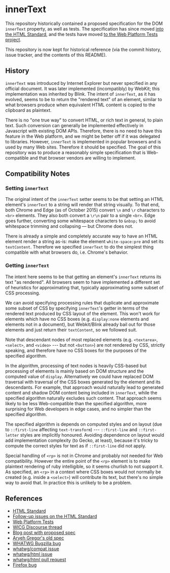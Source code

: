 # innerText

This repository historically contained a proposed specification for the DOM `innerText` property, as well as tests. The specification has since moved [into the HTML Standard](https://html.spec.whatwg.org/multipage/dom.html#the-innertext-idl-attribute), and the tests have moved [to the Web Platform Tests project](https://github.com/w3c/web-platform-tests/tree/master/innerText).

This repository is now kept for historical reference (via the commit history, issue tracker, and the contents of this README).

## History

`innerText` was introduced by Internet Explorer but never specified in any official document. It was later implemented (incompatibly) by WebKit; this implementation was inherited by Blink. The intent of `innerText`, as it has evolved, seems to be to return the "rendered text" of an element, similar to what browsers produce when equivalent HTML content is copied to the clipboard as plaintext.

There is no "one true way" to convert HTML, or rich text in general, to plain text. Such conversion can generally be implemented effectively in Javascript with existing DOM APIs. Therefore, there is no need to have this feature in the Web platform, and we might be better off if it was delegated to libraries. However, `innerText` is implemented in popular browsers and is used by many Web sites. Therefore it should be specified. The goal of this repository was to produce a reasonably simple specification that is Web-compatible and that browser vendors are willing to implement.

## Compatibility Notes

### Setting `innerText`

The original intent of the `innerText` setter seems to be that setting an HTML element's `innerText` to a string will render that string visually. To that end, both Chrome and Edge (as of October 2015) convert `\n` and `\r` characters to `<br>` elements. They also both convert a `\r\n` pair to a single `<br>`. Edge goes further, converting some whitespace characters to `&nbsp;` to avoid whitespace trimming and collapsing — but Chrome does not.

There is already a simple and completely accurate way to have an HTML element render a string as-is: make the element `white-space:pre` and set its `textContent`. Therefore we specified `innerText` to do the simplest thing compatible with what browsers do, i.e. Chrome's behavior.

### Getting `innerText`

The intent here seems to be that getting an element's `innerText` returns its text "as rendered". All browsers seem to have implemented a different set of heuristics for approximating that, typically approximating some subset of CSS processing.

We can avoid specifying processing rules that duplicate and approximate some subset of CSS by specifying `innerText`'s getter in terms of the rendered text produced by CSS layout of the element. This won't work for elements which have no CSS boxes (e.g. `display:none` elements and elements not in a document), but Webkit/Blink already bail out for those elements and just return their `textContent`, so we followed suit.

Note that descendant nodes of most replaced elements (e.g. `<textarea>`, `<select>`, and `<video>` --- but not `<button>`) are not rendered by CSS, strictly speaking, and therefore have no CSS boxes for the purposes of the specified algorithm.

In the algorithm, processing of text nodes is heavily CSS-based but processing of elements is mainly based on DOM structure and the computed value of `display`. Alternatively we could have replaced DOM traversal with traversal of the CSS boxes generated by the element and its descendants. For example, that approach would naturally lead to generated content and shadow DOM content being included in `innerText`, while the specified algorithm naturally excludes such content. That approach seems likely to be less Web-compatible than the specified algorithm, more surprising for Web developers in edge cases, and no simpler than the specified algorithm.

The specified algorithm is depends on computed styles and on layout (due to `::first-line` affecting `text-transform`) --- `::first-line` and `::first-letter` styles are implicitly honoured. Avoiding dependence on layout would add implementation complexity (to Gecko, at least), because it's tricky to compute the correct styles for text as if `::first-line` did not apply.

Special handling of `<rp>` is not in Chrome and probably not needed for Web compatibility. However the entire point of the `<rp>` element is to make plaintext rendering of ruby intelligible, so it seems churlish to not support it. As specified, an `<rp>` in a context where CSS boxes would not normally be created (e.g. inside a `<select>`) will contribute its text, but there's no simple way to avoid that. In practice this is unlikely to be a problem.

## References

* [HTML Standard](https://html.spec.whatwg.org/multipage/dom.html#the-innertext-idl-attribute)
* [Follow-up issues on the HTML Standard](https://github.com/whatwg/html/issues/1679)
* [Web Platform Tests](https://github.com/w3c/web-platform-tests/tree/master/innerText)
* [WICG Discourse thread](http://discourse.wicg.io/t/standardizing-innertext/799)
* [Blog post with proposed spec](http://perfectionkills.com/the-poor-misunderstood-innerText/#naive-spec)
* [Aryeh Gregor's old spec](https://rawgit.com/timdown/rangy/master/fiddlings/spec/innerText.htm)
* [WHATWG Bugzilla bug](https://www.w3.org/Bugs/Public/show_bug.cgi?id=13145)
* [whatwg/compat issue](https://github.com/whatwg/compat/issues/5)
* [whatwg/html issue](https://github.com/whatwg/html/issues/465)
* [whatwg/html pull request](https://github.com/whatwg/html/pull/1678)
* [Firefox bug](https://bugzilla.mozilla.org/show_bug.cgi?id=264412)


